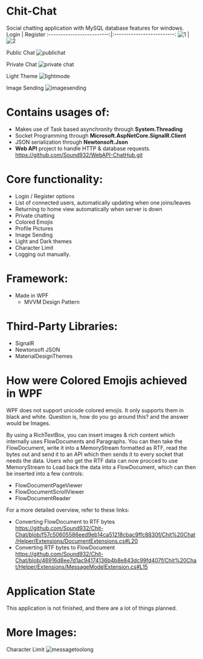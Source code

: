 # Chit-Chat
Social chatting application with MySQL database features for windows.
Login             |  Register
:-------------------------:|:-------------------------:
![1](https://user-images.githubusercontent.com/71935713/110955002-ca075580-8351-11eb-97ce-832d15ac0ad1.png)  |  ![2](https://user-images.githubusercontent.com/71935713/110955050-d68bae00-8351-11eb-9e12-406220e313a7.png)

Public Chat
![publichat](https://user-images.githubusercontent.com/71935713/130807833-144d3ea8-fb8c-4b05-b6ce-df612f1219eb.png)

Private Chat
![private chat](https://user-images.githubusercontent.com/71935713/130813934-48f1e417-ea15-4afd-a1f2-8f85c3bb12e2.png)

Light Theme
![lightmode](https://user-images.githubusercontent.com/71935713/130816718-9c4eb442-5d8c-4c8e-81b6-d5e0c7928235.png)

Image Sending
![imagesending](https://user-images.githubusercontent.com/71935713/130817184-83d9cec1-db45-4707-a180-eada765ffc65.png)


# Contains usages of:
* Makes use of Task based asynchronity through **System.Threading**
* Socket Programming through **Microsoft.AspNetCore.SignalR.Client**
* JSON serialization through **Newtonsoft.Json**
* **Web API** project to handle HTTP & database requests. https://github.com/Sound932/WebAPI-ChatHub.git

# Core functionality:
* Login / Register options
* List of connected users, automatically updating when one joins/leaves
* Returning to home view automatically when server is down
* Private chatting
* Colored Emojis
* Profile Pictures
* Image Sending
* Light and Dark themes
* Character Limit
* Logging out manually.

# Framework:
* Made in WPF
     * MVVM Design Pattern
 
 # Third-Party Libraries:
 * SignalR
 * Newtonsoft JSON
 * MaterialDesignThemes

 # How were Colored Emojis achieved in WPF
WPF does not support unicode colored emojis. It only supports them in black and white. Question is, how do you go around this? and the answer would be Images.

By using a RichTextBox, you can insert images & rich content which internally uses FlowDocuments and Paragraphs. You can then take the FlowDocument, write it into a MemoryStream formatted as RTF, read the bytes out and send it to an API which then sends it to every socket that needs the data. Users who get the RTF data can now procced to use MemoryStream to Load back the data into a FlowDocument, which can then be inserted into a few controls:
* FlowDocumentPageViewer
* FlowDocumentScrollViewer
* FlowDocumentReader

For a more detailed overview, refer to these links:
* Converting FlowDocument to RTF bytes https://github.com/Sound932/Chit-Chat/blob/f57c50605586eed9eb14ca51218cbac9ffc8830f/Chit%20Chat/Helper/Extensions/DocumentExtensions.cs#L20
* Converting RTF bytes to FlowDocument https://github.com/Sound932/Chit-Chat/blob/46916d8ee7d1ac94174136b4b8e843dc99fd407f/Chit%20Chat/Helper/Extensions/MessageModelExtension.cs#L15

# Application State
This application is not finished, and there are a lot of things planned.


# More Images:

Character Limit
![messagetoolong](https://user-images.githubusercontent.com/71935713/130817450-e3d8d093-f245-455b-9e18-4cea70eb71ad.png)
